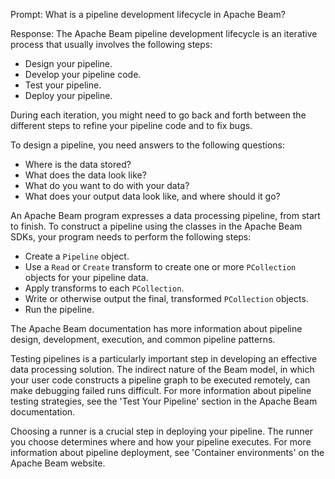Prompt:
What is a pipeline development lifecycle in Apache Beam?

Response:
The Apache Beam pipeline development lifecycle is an iterative process that usually involves the following steps:
- Design your pipeline.
- Develop your pipeline code.
- Test your pipeline.
- Deploy your pipeline.

During each iteration, you might need to go back and forth between the different steps to refine your pipeline code and to fix bugs.

To design a pipeline, you need answers to the following questions:
- Where is the data stored?
- What does the data look like?
- What do you want to do with your data?
- What does your output data look like, and where should it go?

An Apache Beam program expresses a data processing pipeline, from start to finish. To construct a pipeline using the classes in the Apache Beam SDKs, your program needs to perform the following steps:

- Create a `Pipeline` object.
- Use a `Read` or `Create` transform to create one or more `PCollection` objects for your pipeline data.
- Apply transforms to each `PCollection`.
- Write or otherwise output the final, transformed `PCollection` objects.
- Run the pipeline.

The Apache Beam documentation has more information about pipeline design, development, execution, and common pipeline patterns.

Testing pipelines is a particularly important step in developing an effective data processing solution. The indirect nature of the Beam model, in which your user code constructs a pipeline graph to be executed remotely, can make debugging failed runs difficult. For more information about pipeline testing strategies, see the 'Test Your Pipeline' section in the Apache Beam documentation.

Choosing a runner is a crucial step in deploying your pipeline. The runner you choose determines where and how your pipeline executes. For more information about pipeline deployment, see 'Container environments' on the Apache Beam website.
